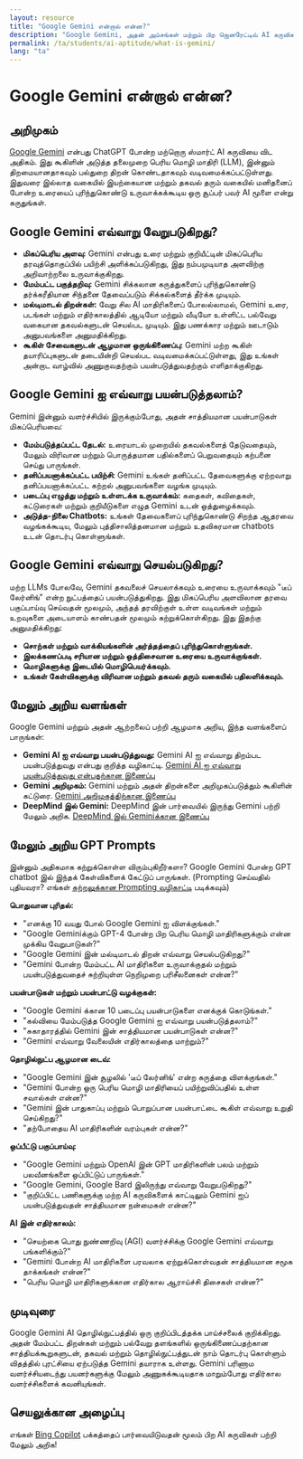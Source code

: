 ```yaml
---
layout: resource
title: "Google Gemini என்றால் என்ன?"
description: "Google Gemini, அதன் அம்சங்கள் மற்றும் பிற ஜெனரேட்டிவ் AI கருவிகளிலிருந்து அது எவ்வாறு வேறுபடுகிறது என்பதற்கான அறிமுகம்."
permalink: /ta/students/ai-aptitude/what-is-gemini/
lang: "ta"
---
```


# Google Gemini என்றால் என்ன?

## அறிமுகம்
[Google Gemini](https://gemini.google.com/) என்பது ChatGPT போன்ற மற்றொரு ஸ்மார்ட் AI கருவியை விட அதிகம். இது கூகிளின் அடுத்த தலைமுறை பெரிய மொழி மாதிரி (LLM), இன்னும் திறமையானதாகவும் பல்துறை திறன் கொண்டதாகவும் வடிவமைக்கப்பட்டுள்ளது. இதுவரை இல்லாத வகையில் இயற்கையான மற்றும் தகவல் தரும் வகையில் மனிதனைப் போன்ற உரையைப் புரிந்துகொண்டு உருவாக்கக்கூடிய ஒரு சூப்பர் பவர் AI மூளை என்று கருதுங்கள்.

## Google Gemini எவ்வாறு வேறுபடுகிறது?

* **மிகப்பெரிய அளவு:** Gemini என்பது உரை மற்றும் குறியீட்டின் மிகப்பெரிய தரவுத்தொகுப்பில் பயிற்சி அளிக்கப்படுகிறது, இது நம்பமுடியாத அளவிற்கு அறிவாற்றலை உருவாக்குகிறது.
* **மேம்பட்ட பகுத்தறிவு:**  Gemini சிக்கலான கருத்துகளைப் புரிந்துகொண்டு தர்க்கரீதியான சிந்தனை தேவைப்படும் சிக்கல்களைத் தீர்க்க முடியும்.
* **மல்டிமாடல் திறன்கள்:** வேறு சில AI மாதிரிகளைப் போலல்லாமல், Gemini உரை, படங்கள் மற்றும் எதிர்காலத்தில் ஆடியோ மற்றும் வீடியோ உள்ளிட்ட பல்வேறு வகையான தகவல்களுடன் செயல்பட முடியும். இது பணக்கார மற்றும் ஊடாடும் அனுபவங்களை அனுமதிக்கிறது.
* **கூகிள் சேவைகளுடன் ஆழமான ஒருங்கிணைப்பு:** Gemini மற்ற கூகிள் தயாரிப்புகளுடன் தடையின்றி செயல்பட வடிவமைக்கப்பட்டுள்ளது, இது உங்கள் அன்றாட வாழ்வில் அணுகுவதற்கும் பயன்படுத்துவதற்கும் எளிதாக்குகிறது.

## Google Gemini ஐ எவ்வாறு பயன்படுத்தலாம்?

Gemini இன்னும் வளர்ச்சியில் இருக்கும்போது, ​​அதன் சாத்தியமான பயன்பாடுகள் மிகப்பெரியவை:

* **மேம்படுத்தப்பட்ட தேடல்:** உரையாடல் முறையில் தகவல்களைத் தேடுவதையும், மேலும் விரிவான மற்றும் பொருத்தமான பதில்களைப் பெறுவதையும் கற்பனை செய்து பாருங்கள்.
* **தனிப்பயனாக்கப்பட்ட பயிற்சி:** Gemini உங்கள் தனிப்பட்ட தேவைகளுக்கு ஏற்றவாறு தனிப்பயனாக்கப்பட்ட கற்றல் அனுபவங்களை வழங்க முடியும்.
* **படைப்பு எழுத்து மற்றும் உள்ளடக்க உருவாக்கம்:** கதைகள், கவிதைகள், கட்டுரைகள் மற்றும் குறியீடுகளை எழுத Gemini உடன் ஒத்துழைக்கவும்.
* **அடுத்த-நிலை Chatbots:** உங்கள் தேவைகளைப் புரிந்துகொண்டு சிறந்த ஆதரவை வழங்கக்கூடிய, மேலும் புத்திசாலித்தனமான மற்றும் உதவிகரமான chatbots உடன் தொடர்பு கொள்ளுங்கள்.

## Google Gemini எவ்வாறு செயல்படுகிறது?

மற்ற LLMs போலவே, Gemini தகவலைச் செயலாக்கவும் உரையை உருவாக்கவும் "டீப் லேர்னிங்" என்ற நுட்பத்தைப் பயன்படுத்துகிறது. இது மிகப்பெரிய அளவிலான தரவை பகுப்பாய்வு செய்வதன் மூலமும், அந்தத் தரவிற்குள் உள்ள வடிவங்கள் மற்றும் உறவுகளை அடையாளம் காண்பதன் மூலமும் கற்றுக்கொள்கிறது. இது இதற்கு அனுமதிக்கிறது:

* **சொற்கள் மற்றும் வாக்கியங்களின் அர்த்தத்தைப் புரிந்துகொள்ளுங்கள்.**
* **இலக்கணப்படி சரியான மற்றும் ஒத்திசைவான உரையை உருவாக்குங்கள்.**
* **மொழிகளுக்கு இடையில் மொழிபெயர்க்கவும்.**
* **உங்கள் கேள்விகளுக்கு விரிவான மற்றும் தகவல் தரும் வகையில் பதிலளிக்கவும்.**

## மேலும் அறிய வளங்கள்

Google Gemini மற்றும் அதன் ஆற்றலைப் பற்றி ஆழமாக அறிய, இந்த வளங்களைப் பாருங்கள்:
* **Gemini AI ஐ எவ்வாறு பயன்படுத்துவது:** Gemini AI ஐ எவ்வாறு திறம்பட பயன்படுத்துவது என்பது குறித்த வழிகாட்டி. [Gemini AI ஐ எவ்வாறு பயன்படுத்துவது என்பதற்கான இணைப்பு](https://dorik.com/blog/how-to-use-gemini-ai)
* **Gemini அறிமுகம்:** Gemini மற்றும் அதன் திறன்களை அறிமுகப்படுத்தும் கூகிளின் கட்டுரை. [Gemini அறிமுகத்திற்கான இணைப்பு](https://blog.google/technology/ai/google-gemini-ai/#introducing-gemini)
* **DeepMind இல் Gemini:** DeepMind இன் பார்வையில் இருந்து Gemini பற்றி மேலும் அறிக. [DeepMind இல் Geminiக்கான இணைப்பு](https://deepmind.google/technologies/gemini/)


## மேலும் அறிய GPT Prompts
இன்னும் அதிகமாக கற்றுக்கொள்ள விரும்புகிறீர்களா? Google Gemini போன்ற GPT chatbot இல் இந்தக் கேள்விகளைக் கேட்டுப் பாருங்கள்.
(Prompting செய்வதில் புதியவரா? எங்கள் [கற்றலுக்கான Prompting வழிகாட்டி](../guide-to-prompting-for-learning/) படிக்கவும்)

**பொதுவான புரிதல்:**

* "எனக்கு 10 வயது போல் Google Gemini ஐ விளக்குங்கள்."
* "Google Geminiக்கும் GPT-4 போன்ற பிற பெரிய மொழி மாதிரிகளுக்கும் என்ன முக்கிய வேறுபாடுகள்?"
* "Google Gemini இன் மல்டிமாடல் திறன் எவ்வாறு செயல்படுகிறது?"
* "Gemini போன்ற மேம்பட்ட AI மாதிரிகளை உருவாக்குதல் மற்றும் பயன்படுத்துவதைச் சுற்றியுள்ள நெறிமுறை பரிசீலனைகள் என்ன?"

**பயன்பாடுகள் மற்றும் பயன்பாட்டு வழக்குகள்:**

* "Google Gemini க்கான 10 படைப்பு பயன்பாடுகளை எனக்குக் கொடுங்கள்."
* "கல்வியை மேம்படுத்த Google Gemini ஐ எவ்வாறு பயன்படுத்தலாம்?"
* "சுகாதாரத்தில் Gemini இன் சாத்தியமான பயன்பாடுகள் என்ன?"
* "Gemini எவ்வாறு வேலையின் எதிர்காலத்தை மாற்றும்?"

**தொழில்நுட்ப ஆழமான டைவ்:**

* "Google Gemini இன் சூழலில் 'டீப் லேர்னிங்' என்ற கருத்தை விளக்குங்கள்."
* "Gemini போன்ற ஒரு பெரிய மொழி மாதிரியைப் பயிற்றுவிப்பதில் உள்ள சவால்கள் என்ன?"
* "Gemini இன் பாதுகாப்பு மற்றும் பொறுப்பான பயன்பாட்டை கூகிள் எவ்வாறு உறுதி செய்கிறது?"
* "தற்போதைய AI மாதிரிகளின் வரம்புகள் என்ன?"

**ஒப்பீட்டு பகுப்பாய்வு:**

* "Google Gemini மற்றும் OpenAI இன் GPT மாதிரிகளின் பலம் மற்றும் பலவீனங்களை ஒப்பிட்டுப் பாருங்கள்."
* "Google Gemini, Google Bard இலிருந்து எவ்வாறு வேறுபடுகிறது?"
* "குறிப்பிட்ட பணிகளுக்கு மற்ற AI கருவிகளைக் காட்டிலும் Gemini ஐப் பயன்படுத்துவதன் சாத்தியமான நன்மைகள் என்ன?"

**AI இன் எதிர்காலம்:**

* "செயற்கை பொது நுண்ணறிவு (AGI) வளர்ச்சிக்கு Google Gemini எவ்வாறு பங்களிக்கும்?"
* "Gemini போன்ற AI மாதிரிகளை பரவலாக ஏற்றுக்கொள்வதன் சாத்தியமான சமூக தாக்கங்கள் என்ன?"
* "பெரிய மொழி மாதிரிகளுக்கான எதிர்கால ஆராய்ச்சி திசைகள் என்ன?"

## முடிவுரை

Google Gemini AI தொழில்நுட்பத்தில் ஒரு குறிப்பிடத்தக்க பாய்ச்சலைக் குறிக்கிறது. அதன் மேம்பட்ட திறன்கள் மற்றும் பல்வேறு தளங்களில் ஒருங்கிணைப்பதற்கான சாத்தியக்கூறுகளுடன், தகவல் மற்றும் தொழில்நுட்பத்துடன் நாம் தொடர்பு கொள்ளும் விதத்தில் புரட்சியை ஏற்படுத்த Gemini தயாராக உள்ளது. Gemini பரிணாம வளர்ச்சியடைந்து பயனர்களுக்கு மேலும் அணுகக்கூடியதாக மாறும்போது எதிர்கால வளர்ச்சிகளைக் கவனியுங்கள்.

## செயலுக்கான அழைப்பு
எங்கள் [Bing Copilot](../bing-copilot) பக்கத்தைப் பார்வையிடுவதன் மூலம் பிற AI கருவிகள் பற்றி மேலும் அறிக!
